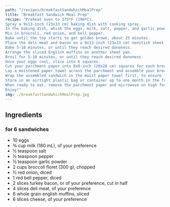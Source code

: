 ```yaml
---
path: "/recipes/breakfastSandwhichMealPrep"
title: "Breakfast Sandwich Meal Prep"
recipe: "Preheat oven to 375ºF (190ºC).
Spray a 9x13-inch (23x33 cm) baking dish with cooking spray.
In the baking dish, whisk the eggs, milk, salt, pepper, and garlic powder.
Mix in broccoli, red onion, and bell pepper.
Bake until the top starts to get golden brown, about 25 minutes.
Place the deli meat and bacon on a 9x13-inch (23x33 cm) nonstick sheet pan.
Bake 5-10 minutes, or until they reach desired doneness.
Arrange the sliced English muffins on another sheet pan.
Broil for 5-10 minutes, or until they reach desired doneness.
Once your eggs cool, slice into 6 squares.
Cut your parchment paper into 8x8-inch (20x20 cm) squares for each breakfast sandwich.
Lay a moistened paper towel across the parchment and assemble your breakfast sandwiches.
Wrap the assembled sandwich in the moist paper towel first, to ensure freezer freshness and even cooking when microwaved. Wrap in parchment and label.
Store in an airtight plastic bag or container up to one month in the freezer.
When ready to eat, remove the parchment paper and microwave on high for 2-3 minutes. Allow to cool.
Enjoy!"
img: ./breakfastSandwhichMealPrep.jpg
---
```


## Ingredients

### for 6 sandwiches

- 10 eggs
- ¾ cup milk (180 mL), of your preference
- ½ teaspoon salt
- ½ teaspoon pepper
- ½ teaspoon garlic powder
- 2 cups broccoli floret (300 g), chopped
- ½ red onion, diced
- 1 red bell pepper, diced
- 2 slices turkey bacon, or of your preference, cut in half
- 4 slices deli meat, of your preference
- 6 whole grain english muffins, sliced
- 6 slices cheese, of your preference
